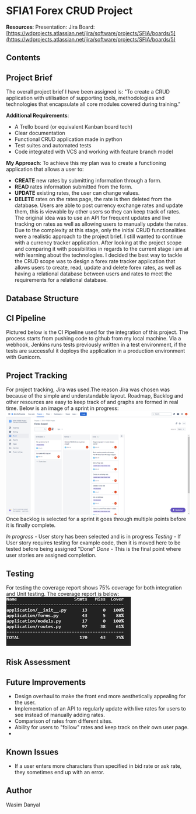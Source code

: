 # SFIA1  Forex CRUD Project

**Resources**: 
Presentation:
Jira Board:
[https://wdprojects.atlassian.net/jira/software/projects/SFIA/boards/5](https://wdprojects.atlassian.net/jira/software/projects/SFIA/boards/5)

## Contents


## Project Brief

The overall project brief I have been assigned is: "To create a CRUD application with utilisation of supporting tools, methodologies and technologies that encapsulate all core modules covered during training."

**Additional Requirements**:

 - A Trello board (or equivalent Kanban board tech)
 - Clear documentation
 - Functional CRUD application made in python
 - Test suites and automated tests
 - Code integrated with VCS and working with feature branch model

**My Approach**:
To achieve this my plan was to create a functioning application that allows a user to:
 - **CREATE** new rates by submitting information through a form.
 - **READ** rates information submitted from the form.
 - **UPDATE** existing rates, the user can change values.
 - **DELETE** rates on the rates page, the rate is then deleted from the database.
Users are able to post currency exchange rates and update them, this is viewable by other users so they can keep track of rates. The original idea was to use an API for frequent updates and live tracking on rates as well as allowing users to manually update the rates. Due to the complexity at this stage, only the initial CRUD functionalities were a realistic approach to the project brief. I still wanted to continue with a currency tracker application. After looking at the project scope and comparing it with possibilities in regards to the current stage i am at with learning about the technologies. I decided the best way to tackle the CRUD scope was to design a forex rate tracker application that allows users to create, read, update and delete forex rates, as well as having a relational database between users and rates to meet the requirements for a relational database.
## Database Structure

## CI Pipeline
Pictured below is the CI Pipeline used for the integration of this project. The process starts from pushing code to github from my local machine. Via a webhook, Jenkins runs tests previously written in a test environment, if the tests are successful it deploys the application in a production environment with Gunicorn.



## Project Tracking
For project tracking, Jira was used.The reason Jira was chosen was because of the simple and understandable layout. Roadmap, Backlog and other resources are easy to keep track of and graphs are formed in real time. Below is an image of a sprint in progress:
![enter image description here](https://raw.githubusercontent.com/Wasim-Danyal/Forex-Project/docs/documentation/jira.png)
Once backlog is selected for a sprint it goes through multiple points before it is finally complete.

*In progress -* User story has been selected and is in progress
*Testing -* If User story requires testing for example code, then it is moved here to be tested before 			          																																	being assigned "Done"
*Done -* This is the final point where user stories are assigned completion.

## Testing
For testing the coverage report shows 75% coverage for both integration and Unit testing. The coverage report is below:
![enter image description here](https://raw.githubusercontent.com/Wasim-Danyal/Forex-Project/docs/documentation/coverage.png)

## Risk Assessment

## Future Improvements

 - Design overhaul to make the front end more aesthetically appealing for the user.
 - Implementation of an API to regularly update with live rates for users to see instead of manually adding rates.
 - Comparison of rates from different sites.
 - Ability for users to "follow" rates and keep track on their own user page.
 - 

## Known Issues

 - If a user enters more characters than specified in bid rate or ask rate, they sometimes end up with an error.

## Author 
Wasim Danyal
